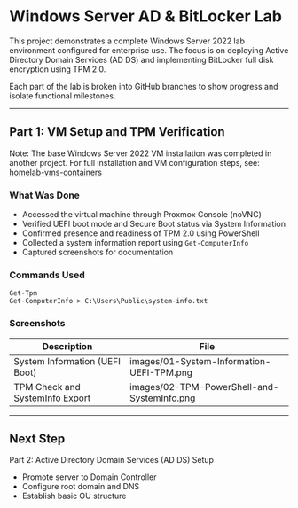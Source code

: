 # Windows Server AD & BitLocker Lab

This project demonstrates a complete Windows Server 2022 lab environment configured for enterprise use. The focus is on deploying Active Directory Domain Services (AD DS) and implementing BitLocker full disk encryption using TPM 2.0.

Each part of the lab is broken into GitHub branches to show progress and isolate functional milestones.

---

## Part 1: VM Setup and TPM Verification

Note: The base Windows Server 2022 VM installation was completed in another project. For full installation and VM configuration steps, see:  
[homelab-vms-containers](https://github.com/Tariq-homelab/homelab-vms-containers)

### What Was Done

- Accessed the virtual machine through Proxmox Console (noVNC)
- Verified UEFI boot mode and Secure Boot status via System Information
- Confirmed presence and readiness of TPM 2.0 using PowerShell
- Collected a system information report using `Get-ComputerInfo`
- Captured screenshots for documentation

### Commands Used

```
Get-Tpm
Get-ComputerInfo > C:\Users\Public\system-info.txt
```

### Screenshots

| Description                        | File                                           |
|-----------------------------------|------------------------------------------------|
| System Information (UEFI Boot)    | images/01-System-Information-UEFI-TPM.png      |
| TPM Check and SystemInfo Export   | images/02-TPM-PowerShell-and-SystemInfo.png    |

---

## Next Step

Part 2: Active Directory Domain Services (AD DS) Setup
- Promote server to Domain Controller
- Configure root domain and DNS
- Establish basic OU structure

<!-- Part 1 branch confirmed -->
